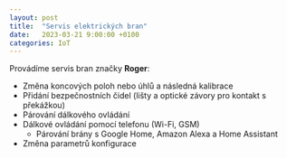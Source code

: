 ```yaml
---
layout: post
title:  "Servis elektrických bran"
date:   2023-03-21 9:00:00 +0100
categories: IoT
---
```


Provádíme servis bran značky **Roger**:
* Změna koncových poloh nebo úhlů a následná kalibrace
* Přidání bezpečnostních čidel (lišty a optické závory pro kontakt s překážkou)
* Párování dálkového ovládání
* Dálkové ovládání pomocí telefonu (Wi-Fi, GSM)
  * Párování brány s Google Home, Amazon Alexa a Home Assistant
* Změna parametrů konfigurace
